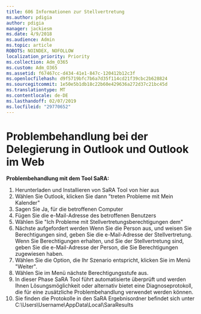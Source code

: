 ```yaml
---
title: 606 Informationen zur Stellvertretung
ms.author: pdigia
author: pdigia
manager: jackiesm
ms.date: 4/9/2018
ms.audience: Admin
ms.topic: article
ROBOTS: NOINDEX, NOFOLLOW
localization_priority: Priority
ms.collection: Adm_O365
ms.custom: Adm_O365
ms.assetid: f67467cc-d434-41e1-847c-120412b12c3f
ms.openlocfilehash: d9f5719bfc7b6a7d35f114cd21f39cbc2b628824
ms.sourcegitcommit: 1e50e5b1db18c22b60e429636a272d37c21bc45d
ms.translationtype: MT
ms.contentlocale: de-DE
ms.lasthandoff: 02/07/2019
ms.locfileid: "29770652"
---
```

# <a name="troubleshooting-delegation-in-outlook-and-outlook-on-the-web"></a>Problembehandlung bei der Delegierung in Outlook und Outlook im Web

**Problembehandlung mit dem Tool SaRA:**

1. Herunterladen und Installieren von SaRA Tool von hier aus
1. Wählen Sie Outlook, klicken Sie dann "treten Probleme mit Mein Kalender"
1. Sagen Sie Ja, für die betroffenen Computer
1. Fügen Sie die e-Mail-Adresse des betroffenen Benutzers
1. Wählen Sie "Ich Probleme mit Stellvertretungsberechtigungen dem"
1. Nächste aufgefordert werden Wenn Sie die Person aus, und weisen Sie Berechtigungen sind, geben Sie die e-Mail-Adresse der Stellvertretung. Wenn Sie Berechtigungen erhalten, und Sie der Stellvertretung sind, geben Sie die e-Mail-Adresse der Person, die Sie Berechtigungen zugewiesen haben.
1. Wählen Sie die Option, die Ihr Szenario entspricht, klicken Sie im Menü "Weiter". 
1. Wählen Sie im Menü nächste Berechtigungsstufe aus.
1. In dieser Phase SaRA Tool führt automatisierte überprüft und werden Ihnen Lösungsmöglichkeit oder alternativ bietet eine Diagnoseprotokoll, die für eine zusätzliche Problembehandlung verwendet werden können.
1. Sie finden die Protokolle in den SaRA Ergebnisordner befindet sich unter C:\Users\Username\AppData\Local\SaraResults